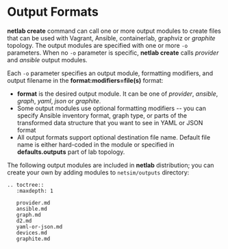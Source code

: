 # Output Formats

**netlab create** command can call one or more output modules to create files that can be used with Vagrant, Ansible, containerlab, graphviz or *graphite* topology. The output modules are specified with one or more `-o` parameters. When no `-o` parameter is specific, **netlab create** calls *provider* and *ansible* output modules.

Each `-o` parameter specifies an output module, formatting modifiers, and output filename in the **format:modifiers=file(s)** format:

* **format** is the desired output module. It can be one of *provider*, *ansible*, *graph*, *yaml*, *json* or *graphite*.
* Some output modules use optional formatting modifiers -- you can specify Ansible inventory format, graph type, or parts of the transformed data structure that you want to see in YAML or JSON format
* All output formats support optional destination file name. Default file name is either hard-coded in the module or specified in **defaults.outputs** part of lab topology.

The following output modules are included in **netlab** distribution; you can create your own by adding modules to `netsim/outputs` directory:

```eval_rst
.. toctree::
   :maxdepth: 1

   provider.md
   ansible.md
   graph.md
   d2.md
   yaml-or-json.md
   devices.md
   graphite.md
```

